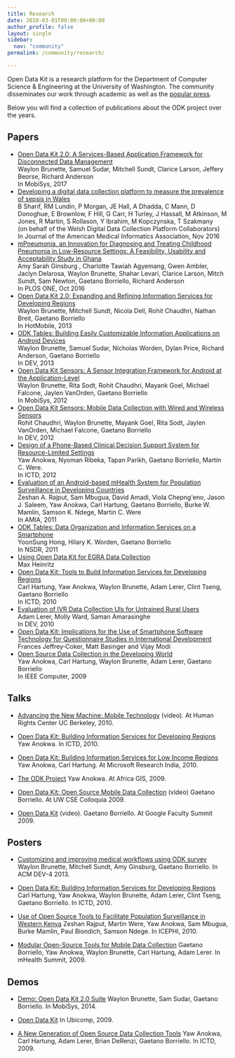 ```yaml
---
title: Research
date: 2018-03-01T00:00:00+00:00
author_profile: false
layout: single
sidebar:
  nav: "community"
permalink: /community/research/

---
```


Open Data Kit is a research platform for the Department of Computer Science & Engineering at the University of Washington. The community disseminates our work through academic as well as the [popular press](/about/#press).

Below you will find a collection of publications about the ODK project over the years.

## Papers

<ul>
	<li><a href="http://dl.acm.org/citation.cfm?id=3081365">Open Data Kit 2.0: A Services-Based Application Framework for Disconnected Data Management</a><br />
	Waylon Brunette, Samuel Sudar, Mitchell Sundt, Clarice Larson, Jeffery Beorse, Richard Anderson<br />
	In MobiSys, 2017</li>
	<li><a href="https://doi.org/10.1093/jamia/ocv208">Developing a digital data collection platform to measure the prevalence of sepsis in Wales</a><br />
	B Sharif, RM Lundin, P Morgan, JE Hall, A Dhadda, C Mann, D Donoghue, E Brownlow, F Hill, G Carr, H Turley, J Hassall, M Atkinson, M Jones, R Martin, S Rollason, Y Ibrahim, M Kopczynska, T Szakmany<br />
	(on behalf of the Welsh Digital Data Collection Platform Collaborators)<br />
	In Journal of the American Medical Informatics Association, Nov 2016</li>
	<li><a href="https://doi.org/10.1371/journal.pone.0165201">mPneumonia, an Innovation for Diagnosing and Treating Childhood Pneumonia in Low-Resource Settings: A Feasibility, Usability and Acceptability Study in Ghana</a><br />
	Amy Sarah Ginsburg , Charlotte Tawiah Agyemang, Gwen Ambler, Jaclyn Delarosa, Waylon Brunette, Shahar Levari, Clarice Larson, Mitch Sundt, Sam Newton, Gaetano Borriello, Richard Anderson<br />
	In PLOS ONE, Oct 2016</li>
	<li><a href="http://www.hotmobile.org/2013/papers/full/2.pdf">Open Data Kit 2.0: Expanding and Refining Information Services for Developing Regions</a><br />
	Waylon Brunette, Mitchell Sundt, Nicola Dell, Rohit Chaudhri, Nathan Breit, Gaetano Borriello<br />
	In HotMobile, 2013</li>
	<li><a href="/assets/files/dev-final34.pdf">ODK Tables: Building Easily Customizable Information Applications on Android Devices</a><br />
	Waylon Brunette, Samuel Sudar, Nicholas Worden, Dylan Price, Richard Anderson, Gaetano Borriello<br />
	In DEV, 2013</li>
	<li><a href="/assets/files/mobisys2012.pdf">Open Data Kit Sensors: A Sensor Integration Framework for Android at the Application-Level</a><br />
	Waylon Brunette, Rita Sodt, Rohit Chaudhri, Mayank Goel, Michael Falcone, Jaylen VanOrden, Gaetano Borriello<br />
	In MobiSys, 2012</li>
	<li><a href="/assets/files/dev2012.pdf">Open Data Kit Sensors: Mobile Data Collection with Wired and Wireless Sensors</a><br />
	Rohit Chaudhri, Waylon Brunette, Mayank Goel, Rita Sodt, Jaylen VanOrden, Michael Falcone, Gaetano Borriello<br />
	In DEV, 2012</li>
	<li><a href="/assets/files/2011_ICTD_DecisionSupport_Paper.pdf">Design of a Phone-Based Clinical Decision Support System for Resource-Limited Settings</a><br />
	Yaw Anokwa, Nyoman Ribeka, Tapan Parikh, Gaetano Borriello, Martin C. Were.<br />
	In ICTD, 2012</li>
	<li><a href="https://www.ncbi.nlm.nih.gov/pubmed/22366295">Evaluation of an Android-based mHealth System for Population Surveillance in Developing Countries</a><br />
	Zeshan A. Rajput, Sam Mbugua, David Amadi, Viola Chepng'eno, Jason J. Saleem, Yaw Anokwa, Carl Hartung, Gaetano Borriello, Burke W. Mamlin, Samson K. Ndege, Martin C. Were<br />
	In AMIA, 2011</li>
	<li><a href="/assets/files/nsdr-tables-final.pdf">ODK Tables: Data Organization and Information Services on a Smartphone</a><br />
	YoonSung Hong, Hilary K. Worden, Gaetano Borriello<br />
	In NSDR, 2011</li>
	<li><a href="http://www.seas.upenn.edu/~heinritz/ict4egra/ICT4EGRA.pdf">Using Open Data Kit for EGRA Data Collection</a><br />
	Max Heinritz</li>
	<li><a href="/assets/files/ODK-Paper-ICTD-2010.pdf">Open Data Kit: Tools to Build Information Services for Developing Regions</a><br />
	Carl Hartung, Yaw Anokwa, Waylon Brunette, Adam Lerer, Clint Tseng, Gaetano Borriello<br />
	In ICTD, 2010</li>
	<li><a href="/assets/files/ODK-Paper-DEV-2010.pdf">Evaluation of IVR Data Collection UIs for Untrained Rural Users</a><br />
	Adam Lerer, Molly Ward, Saman Amarasinghe<br />
	In DEV, 2010</li>
	<li><a href="http://modi.mech.columbia.edu/wp-content/uploads/2010/04/Open-Data-Kit-Review-Article.pdf">Open Data Kit: Implications for the Use of Smartphone Software Technology for Questionnaire Studies in International Development</a><br />
	Frances Jeffrey‐Coker, Matt Basinger and Vijay Modi</li>
	<li><a href="/assets/files/ODK-Paper-Computer-2009.pdf">Open Source Data Collection in the Developing World</a><br />
	Yaw Anokwa, Carl Hartung, Waylon Brunette, Adam Lerer, Gaetano Borriello<br />
	In IEEE Computer, 2009</li>
</ul>

## Talks

  * [Advancing the New Machine: Mobile Technology](http://fora.tv/2011/04/26/Advancing_the_New_Machine_Mobile_Technology) (video). At Human Rights Center UC Berkeley, 2010.

  * [Open Data Kit: Building Information Services for Developing Regions](/assets/wp-content/uploads/2010/10/ODK-Talk-ICTD-2010.pdf) Yaw Anokwa. In ICTD, 2010.

  * [Open Data Kit: Building Information Services for Low Income Regions](/assets/wp-content/uploads/2010/10/ODK-Talk-MSRI-2009.pdf) Yaw Anokwa, Carl Hartung. At Microsoft Research India, 2010.

  * [The ODK Project](/assets/wp-content/uploads/2010/10/ODK-Talk-AfricaGIS-2010.pdf) Yaw Anokwa. At Africa GIS, 2009.

  * [Open Data Kit: Open Source Mobile Data Collection](http://www.uwtv.org/video/player.aspx?pid=rDajkYQ1VjdAsdPVDpSKWlJS0FC5Q1NF) (video) Gaetano Borriello. At UW CSE Colloquia 2009.

  * [Open Data Kit](https://www.youtube.com/watch?v=dskC7E6QESg) (video). Gaetano Borriello. At Google Faculty Summit 2009.

## Posters

  *  [Customizing and improving medical workflows using ODK survey]() Waylon Brunette, Mitchell Sundt, Amy Ginsburg, Gaetano Borriello. In ACM DEV-4 2013.

  * [Open Data Kit: Building Information Services for Developing Regions](/assets/wp-content/uploads/2010/10/ODK-Poster-ICTD-2010.pdf) Carl Hartung, Yaw Anokwa, Waylon Brunette, Adam Lerer, Clint Tseng, Gaetano Borriello. In ICTD, 2010.

  * [Use of Open Source Tools to Facilitate Population Surveillance in Western Kenya](/assets/wp-content/uploads/2010/10/ODK-Poster-ICEPHI-2010.pdf) Zeshan Rajput, Martin Were, Yaw Anokwa, Sam Mbugua, Burke Mamlin, Paul Biondich, Samson Ndege. In ICEPHI, 2010.

  * [Modular Open-Source Tools for Mobile Data Collection](/assets/wp-content/uploads/2010/10/ODK-Poster-mHealth-2009.pdf) Gaetano Borriello, Yaw Anokwa, Waylon Brunette, Carl Hartung, Adam Lerer. In mHealth Summit, 2009.

## Demos

  *  [Demo: Open Data Kit 2.0 Suite](http://dl.acm.org/citation.cfm?id=2594368.2601466&coll=DL&dl=ACM&CFID=623867570&CFTOKEN=82500071) Waylon Brunette, Sam Sudar, Gaetano Borriello. In MobiSys, 2014.

  * [Open Data Kit](/assets/wp-content/uploads/2010/10/ODK-Demo-Ubicomp-2009.pdf) In Ubicomp, 2009.

  * [A New Generation of Open Source Data Collection Tools](/assets/wp-content/uploads/2010/10/ODK-Demo-ICTD-2009.pdf) Yaw Anokwa, Carl Hartung, Adam Lerer, Brian DeRenzi, Gaetano Borriello. In ICTD, 2009.

